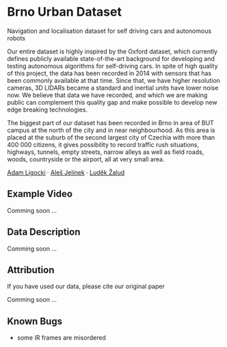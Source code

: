 # Brno Urban Dataset

Navigation and localisation dataset for self driving cars and autonomous robots

Our entire dataset is highly inspired by the Oxford dataset, which currently defines publicly available state-of-the-art background for developing and testing autonomous algorithms for self-driving cars. In spite of high quality of this project, the data has been recorded in 2014 with sensors that has been commonly available at that time. Since that, we have higher resolution cameras, 3D LIDARs became a standard and inertial units have lower noise now. We believe that data we have recorded, and which we are making public can complement this quality gap and make possible to develop new edge breaking technologies.

The biggest part of our dataset has been recorded in Brno in area of BUT campus at the north of the city and in near neighbourhood. As this area is placed at the suburb of the second largest city of Czechia with more than 400 000 citizens, it gives possibility to record traffic rush situations, highways, tunnels, empty streets, narrow alleys as well as field roads, woods, countryside or the airport, all at very small area.

[Adam Ligocki](https://www.vutbr.cz/en/people/adam-ligocki-154791#navigace-vizitka) · [Aleš Jelínek](https://www.ceitec.cz/ing-ales-jelinek-ph-d/u91705) · [Luděk Žalud](https://scholar.google.com/citations?user=kWXqPAIAAAAJ&hl=en&oi=ao)

## Example Video

Comming soon ... 

## Data Description

Comming soon ... 

## Attribution

If you have used our data, please cite our original paper

Comming soon ... 

## Known Bugs

  - some IR frames are misordered
